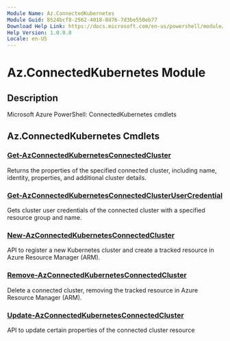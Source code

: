 ```yaml
---
Module Name: Az.ConnectedKubernetes
Module Guid: 8524bcf8-2562-4018-8d76-7d3be550eb77
Download Help Link: https://docs.microsoft.com/en-us/powershell/module/az.connectedkubernetes
Help Version: 1.0.0.0
Locale: en-US
---
```


# Az.ConnectedKubernetes Module
## Description
Microsoft Azure PowerShell: ConnectedKubernetes cmdlets

## Az.ConnectedKubernetes Cmdlets
### [Get-AzConnectedKubernetesConnectedCluster](Get-AzConnectedKubernetesConnectedCluster.md)
Returns the properties of the specified connected cluster, including name, identity, properties, and additional cluster details.

### [Get-AzConnectedKubernetesConnectedClusterUserCredential](Get-AzConnectedKubernetesConnectedClusterUserCredential.md)
Gets cluster user credentials of the connected cluster with a specified resource group and name.

### [New-AzConnectedKubernetesConnectedCluster](New-AzConnectedKubernetesConnectedCluster.md)
API to register a new Kubernetes cluster and create a tracked resource in Azure Resource Manager (ARM).

### [Remove-AzConnectedKubernetesConnectedCluster](Remove-AzConnectedKubernetesConnectedCluster.md)
Delete a connected cluster, removing the tracked resource in Azure Resource Manager (ARM).

### [Update-AzConnectedKubernetesConnectedCluster](Update-AzConnectedKubernetesConnectedCluster.md)
API to update certain properties of the connected cluster resource

